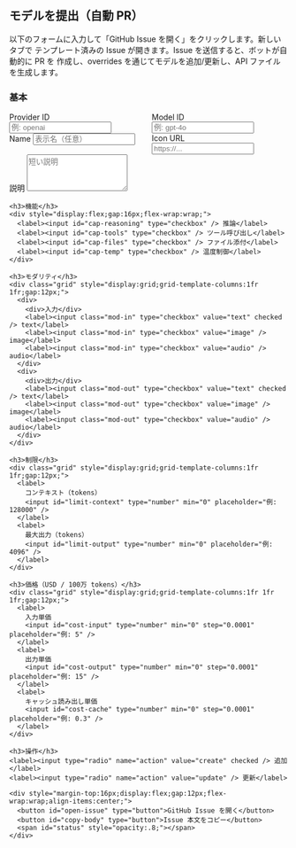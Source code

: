 ## モデルを提出（自動 PR）

以下のフォームに入力して「GitHub Issue を開く」をクリックします。新しいタブで
テンプレート済みの Issue が開きます。Issue を送信すると、ボットが自動的に PR を
作成し、overrides を通じてモデルを追加/更新し、API ファイルを生成します。

<div id="model-submit" data-repo="basellm/llm-metadata">
  <form onsubmit="return false" style="max-width: 880px">
    <h3>基本</h3>
    <div class="grid" style="display:grid;grid-template-columns:1fr 1fr;gap:12px;">
      <label>
        Provider ID
        <input id="providerId" type="text" required placeholder="例: openai" />
      </label>
      <label>
        Model ID
        <input id="modelId" type="text" required placeholder="例: gpt-4o" />
      </label>
    </div>
    <div class="grid" style="display:grid;grid-template-columns:1fr 1fr;gap:12px;">
      <label>
        Name
        <input id="name" type="text" placeholder="表示名（任意）" />
      </label>
      <label>
        Icon URL
        <input id="icon" type="url" placeholder="https://..." />
      </label>
    </div>
    <label>
      説明
      <textarea id="description" rows="4" placeholder="短い説明"></textarea>
    </label>

    <h3>機能</h3>
    <div style="display:flex;gap:16px;flex-wrap:wrap;">
      <label><input id="cap-reasoning" type="checkbox" /> 推論</label>
      <label><input id="cap-tools" type="checkbox" /> ツール呼び出し</label>
      <label><input id="cap-files" type="checkbox" /> ファイル添付</label>
      <label><input id="cap-temp" type="checkbox" /> 温度制御</label>
    </div>

    <h3>モダリティ</h3>
    <div class="grid" style="display:grid;grid-template-columns:1fr 1fr;gap:12px;">
      <div>
        <div>入力</div>
        <label><input class="mod-in" type="checkbox" value="text" checked /> text</label>
        <label><input class="mod-in" type="checkbox" value="image" /> image</label>
        <label><input class="mod-in" type="checkbox" value="audio" /> audio</label>
      </div>
      <div>
        <div>出力</div>
        <label><input class="mod-out" type="checkbox" value="text" checked /> text</label>
        <label><input class="mod-out" type="checkbox" value="image" /> image</label>
        <label><input class="mod-out" type="checkbox" value="audio" /> audio</label>
      </div>
    </div>

    <h3>制限</h3>
    <div class="grid" style="display:grid;grid-template-columns:1fr 1fr;gap:12px;">
      <label>
        コンテキスト（tokens）
        <input id="limit-context" type="number" min="0" placeholder="例: 128000" />
      </label>
      <label>
        最大出力（tokens）
        <input id="limit-output" type="number" min="0" placeholder="例: 4096" />
      </label>
    </div>

    <h3>価格（USD / 100万 tokens）</h3>
    <div class="grid" style="display:grid;grid-template-columns:1fr 1fr 1fr;gap:12px;">
      <label>
        入力単価
        <input id="cost-input" type="number" min="0" step="0.0001" placeholder="例: 5" />
      </label>
      <label>
        出力単価
        <input id="cost-output" type="number" min="0" step="0.0001" placeholder="例: 15" />
      </label>
      <label>
        キャッシュ読み出し単価
        <input id="cost-cache" type="number" min="0" step="0.0001" placeholder="例: 0.3" />
      </label>
    </div>

    <h3>操作</h3>
    <label><input type="radio" name="action" value="create" checked /> 追加</label>
    <label><input type="radio" name="action" value="update" /> 更新</label>

    <div style="margin-top:16px;display:flex;gap:12px;flex-wrap:wrap;align-items:center;">
      <button id="open-issue" type="button">GitHub Issue を開く</button>
      <button id="copy-body" type="button">Issue 本文をコピー</button>
      <span id="status" style="opacity:.8;"></span>
    </div>

  </form>
</div>

<script>
  (function () {
    const root = document.getElementById('model-submit');
    const repo = root.getAttribute('data-repo') || 'basellm/llm-metadata';

    function value(id) { return (document.getElementById(id)?.value || '').trim(); }
    function num(id) { const v = value(id); return v ? Number(v) : undefined; }
    function checked(id) { return !!document.getElementById(id)?.checked; }
    function gather(className) {
      return Array.from(document.querySelectorAll('.' + className))
        .filter(x => x.checked)
        .map(x => x.value);
    }

    function buildPayload() {
      const providerId = value('providerId');
      const modelId = value('modelId');
      const payload = {
        schema: 'model-submission',
        action: (document.querySelector('input[name="action"]:checked')?.value || 'create'),
        providerId, modelId,
        name: value('name') || undefined,
        description: value('description') || undefined,
        reasoning: checked('cap-reasoning') || undefined,
        tool_call: checked('cap-tools') || undefined,
        attachment: checked('cap-files') || undefined,
        temperature: checked('cap-temp') || undefined,
        icon: value('icon') || undefined,
        modalities: { input: gather('mod-in'), output: gather('mod-out') },
        limit: { context: num('limit-context'), output: num('limit-output') },
        cost: { input: num('cost-input'), output: num('cost-output'), cache_read: num('cost-cache') },
      };
      const prune = (obj) => {
        if (!obj || typeof obj !== 'object') return obj;
        const out = Array.isArray(obj) ? [] : {};
        for (const [k, v] of Object.entries(obj)) {
          if (v === undefined || v === null || (Array.isArray(v) && v.length === 0)) continue;
          if (typeof v === 'object') {
            const pv = prune(v);
            if (pv === undefined || (typeof pv === 'object' && !Array.isArray(pv) && Object.keys(pv).length === 0)) continue;
            out[k] = pv;
          } else {
            out[k] = v;
          }
        }
        return out;
      };
      return prune(payload);
    }

    function buildIssue() {
      const p = buildPayload();
      const title = `[Model Submission] ${p.action === 'update' ? 'Update' : 'Create'}: ${p.providerId}/${p.modelId}`;
      const body = [
        `この Issue はウェブサイトのフォームから生成されました。ボットが PR に変換します。`,
        ``,
        `<details><summary>Payload</summary>`,
        '',
        '```json',
        JSON.stringify(p, null, 2),
        '```',
        '',
        `</details>`,
      ].join('\n');
      return { title, body };
    }

    function openIssue() {
      const { title, body } = buildIssue();
      const url = new URL(`https://github.com/${repo}/issues/new`);
      const params = new URLSearchParams({ title, body, labels: 'model-submission' });
      url.search = params.toString();
      const full = url.toString();
      if (full.length > 7500) {
        navigator.clipboard?.writeText(body);
        document.getElementById('status').textContent = '本文をコピーしました。ページが開いたら貼り付けてください。';
        const u = new URL(`https://github.com/${repo}/issues/new`);
        u.search = new URLSearchParams({ title, labels: 'model-submission' }).toString();
        window.open(u.toString(), '_blank');
      } else {
        window.open(full, '_blank');
      }
    }

    document.getElementById('open-issue').addEventListener('click', openIssue);
    document.getElementById('copy-body').addEventListener('click', function(){
      const { body } = buildIssue();
      navigator.clipboard?.writeText(body);
      document.getElementById('status').textContent = 'コピーしました';
    });
  })();
</script>
